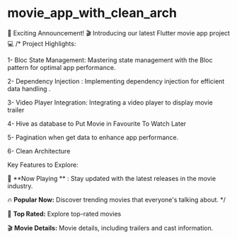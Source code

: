 # movie_app_with_clean_arch

🚀 Exciting Announcement! 🎬 Introducing our latest Flutter movie app project 💻
/*
Project Highlights: 

1- Bloc State Management: Mastering state management with the Bloc pattern for optimal app performance.

2- Dependency Injection : Implementing dependency injection for efficient data handling .

3- Video Player Integration: Integrating a video player to display movie trailer

4- Hive as database to Put Movie in Favourite To Watch Later

5- Pagination when get data to enhance app performance.

6- Clean Architecture 

Key Features to Explore:

🎥 **Now Playing ** : Stay updated with the latest releases in the movie industry.

🔥 **Popular Now:** Discover trending movies that everyone's talking about.
*/

🌟 **Top Rated:** Explore top-rated movies 

🎬 **Movie Details:** Movie details, including trailers and cast information.
